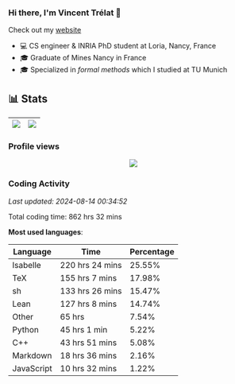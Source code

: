 ### Hi there, I'm Vincent Trélat 👋

Check out my [website](https://vtrelat.github.io)

-   💻 CS engineer & INRIA PhD student at Loria, Nancy, France
-   🎓 Graduate of Mines Nancy in France
-   🎓 Specialized in _formal methods_ which I studied at TU Munich

## 📊 **Stats**

| <img align="center" src="https://readme-stats.clckblog.space/api?username=VTrelat&show_icons=true&include_all_commits=true&theme=tokyonight&hide_border=true" /> | <img align="center" src="https://readme-stats.clckblog.space/api/top-langs/?username=VTrelat&layout=compact&theme=tokyonight&hide_border=true" /> |
| ---------------------------------------------------------------------------------------------------------------------------------------------------------------- | ------------------------------------------------------------------------------------------------------------------------------------------------- |

### Profile views

<p align="center">
 <img src="https://profile-counter.glitch.me/VTrelat/count.svg" />
</p>

<!--automations-->
### Coding Activity
_Last updated: 2024-08-14 00:34:52_

Total coding time: 862 hrs 32 mins

**Most used languages**:

| Language | Time | Percentage |
| ------------- | ------------- | ------------- |
| Isabelle | 220 hrs 24 mins | 25.55% |
| TeX | 155 hrs 7 mins | 17.98% |
| sh | 133 hrs 26 mins | 15.47% |
| Lean | 127 hrs 8 mins | 14.74% |
| Other | 65 hrs | 7.54% |
| Python | 45 hrs 1 min | 5.22% |
| C++ | 43 hrs 51 mins | 5.08% |
| Markdown | 18 hrs 36 mins | 2.16% |
| JavaScript | 10 hrs 32 mins | 1.22% |

